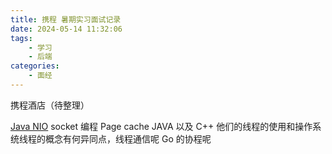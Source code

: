 ```yaml
---
title: 携程 暑期实习面试记录
date: 2024-05-14 11:32:06
tags:
    - 学习
    - 后端
categories:
    - 面经
---
```

携程酒店（待整理）

[Java NIO](https://zhuanlan.zhihu.com/p/23488863)
socket 编程
Page cache
JAVA 以及 C++ 他们的线程的使用和操作系统线程的概念有何异同点，线程通信呢
Go 的协程呢